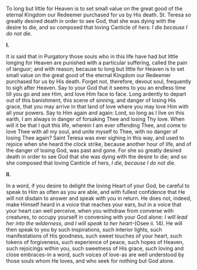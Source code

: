 
To long but little for Heaven is to set small value on the great good of the eternal Kingdom our Redeemer purchased for us by His death. St. Teresa so greatly desired death in order to see God, that she was dying with the desire to die, and so composed that loving Canticle of hers: _I die because I do not die._

**I.**

It is said that in Purgatory those souls who in this life have had but little longing for Heaven are punished with a particular suffering, called the pain of languor; and with reason; because to long but little for Heaven is to set small value on the great good of the eternal Kingdom our Redeemer purchased for us by His death. Forget not, therefore, devout soul, frequently to sigh after Heaven. Say to your God that it seems to you an endless time till you go and see Him, and love Him face to face. Long ardently to depart out of this banishment, this scene of sinning, and danger of losing His grace, that you may arrive in that land of love where you may love Him with all your powers. Say to Him again and again: Lord, so long as I live on this earth, I am always in danger of forsaking Thee and losing Thy love. When will it be that I quit this life, wherein I am ever offending Thee, and come to love Thee with all my soul, and unite myself to Thee, with no danger of losing Thee again? Saint Teresa was ever sighing in this way, and used to rejoice when she heard the clock strike, because another hour of life, and of the danger of losing God, was past and gone. For she so greatly desired death in order to see God that she was dying with the desire to die; and so she composed that loving Canticle of hers, _I die, because I do not die_.

**II.**

In a word, if you desire to delight the loving Heart of your God, be careful to speak to Him as often as you are able, and with fullest confidence that He will not disdain to answer and speak with you in return. He does not, indeed, make Himself heard in a voice that reaches your ears, but in a voice that your heart can well perceive, when you withdraw from converse with creatures, to occupy yourself in conversing with your God alone: _I will lead her into the wilderness, and I will speak to her heart_-(Osee ii. 14). He will then speak to you by such inspirations, such interior lights, such manifestations of His goodness, such sweet touches of your heart, such tokens of forgiveness, such experience of peace, such hopes of Heaven, such rejoicings within you, such sweetness of His grace, such loving and close embraces-in a word, such voices of love-as are well understood by those souls whom He loves, and who seek for nothing but God alone.

